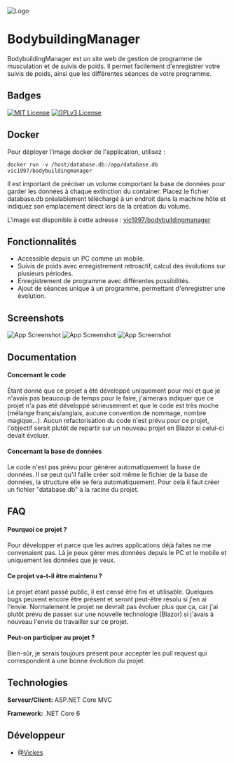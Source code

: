 

![Logo](https://i.imgur.com/ncycFeY.png)



# BodybuildingManager

BodybuildingManager est un site web de gestion de programme de musculation et de suivis de poids.
Il permet facilement d'enregistrer votre suivis de poids, ainsi que les différentes séances de votre programme.



## Badges


[![MIT License](https://img.shields.io/apm/l/atomic-design-ui.svg?style=for-the-badge)](https://github.com/tterb/atomic-design-ui/blob/master/LICENSEs)
[![GPLv3 License](https://img.shields.io/github/last-commit/vic1997/BodybuildingManager?style=for-the-badge)](https://github.com/vic1997/BodybuildingManager/)


## Docker

Pour déployer l'image docker de l'application, utilisez :

```
docker run -v /host/database.db:/app/database.db vic1997/bodybuildingmanager
```

Il est important de préciser un volume comportant la base de données pour garder les données à chaque extinction du container. Placez le fichier database.db préalablement téléchargé à un endroit dans la machine hôte et indiquez son emplacement direct lors de la création du volume.
 
L'image est disponible à cette adresse :    [vic1997/bodybuildingmanager](https://hub.docker.com/r/vic1997/bodybuildingmanager)

## Fonctionnalités

- Accessible depuis un PC comme un mobile.
- Suivis de poids avec enregistrement retroactif, calcul des évolutions sur plusieurs périodes.
- Enregistrement de programme avec différentes possibilités.
- Ajout de séances unique à un programme, permettant d'enregistrer une évolution.


## Screenshots

![App Screenshot](https://i.imgur.com/kz60PGn.png)
![App Screenshot](https://i.imgur.com/WmK0Bgg.png)
![App Screenshot](https://i.imgur.com/uEPVmxo.png)

## Documentation

#### Concernant le code

Étant donné que ce projet a été développé uniquement pour moi et que je n'avais pas beaucoup de temps pour le faire, j'aimerais indiquer que ce projet n'a pas été développé sérieusement et que le code est très moche (mélange français/anglais, aucune convention de nommage, nombre magique...).
Aucun refactorisation du code n'est prévu pour ce projet, l'objectif serait plutôt de repartir sur un nouveau projet en Blazor si celui-ci devait évoluer.

#### Concernant la base de données

Le code n'est pas prévu pour générer automatiquement la base de données. Il se peut qu'il faille créer soit même le fichier de la base de données, la structure elle se fera automatiquement. Pour cela il faut créer un fichier "database.db" à la racine du projet.

## FAQ

#### Pourquoi ce projet ?

Pour développer et parce que les autres applications déjà faites ne me convenaient pas. Là je peux gérer mes données depuis le PC et le mobile et uniquement les données que je veux.

#### Ce projet va-t-il être maintenu ?

Le projet étant passé public, il est censé être fini et utilisable. Quelques bugs peuvent encore être présent et seront peut-être résolu si j'en ai l'envie. Normalement le projet ne devrait pas évoluer plus que ça, car j'ai plutôt prévu de passer sur une nouvelle technologie (Blazor) si j'avais à nouveau l'envie de travailler sur ce projet.

#### Peut-on participer au projet ?

Bien-sûr, je serais toujours présent pour accepter les pull request qui correspondent à une bonne évolution du projet.
## Technologies

**Serveur/Client:** ASP.NET Core MVC

**Framework:** .NET Core 6


## Développeur

- [@Vickes](https://www.github.com/vic1997)


